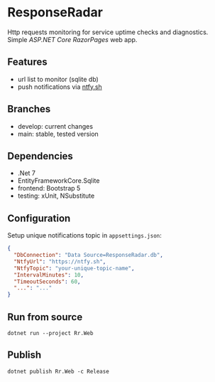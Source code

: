 # ResponseRadar

Http requests monitoring for service uptime checks and diagnostics.  
Simple *ASP.NET Core RazorPages* web app.

## Features

- url list to monitor (sqlite db)
- push notifications via [ntfy.sh](https://ntfy.sh)

## Branches

- develop: current changes
- main: stable, tested version

## Dependencies

- .Net 7
- EntityFrameworkCore.Sqlite
- frontend: Bootstrap 5
- testing: xUnit, NSubstitute

## Configuration

Setup unique notifications topic in `appsettings.json`:

```json
{
  "DbConnection": "Data Source=ResponseRadar.db",
  "NtfyUrl": "https://ntfy.sh",
  "NtfyTopic": "your-unique-topic-name",
  "IntervalMinutes": 10,
  "TimeoutSeconds": 60,
  "...": "..."
}
```

## Run from source
```
dotnet run --project Rr.Web
```

## Publish
```
dotnet publish Rr.Web -c Release
```
